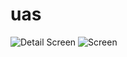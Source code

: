 # uas

![Detail Screen](https://user-images.githubusercontent.com/102227385/177801346-ef3e3577-95d7-49a5-aae2-7c04ea0c307f.jpeg)
![Screen](https://user-images.githubusercontent.com/102227385/177801397-1a419733-d085-490d-a933-7e3925b8e279.jpeg)
